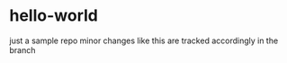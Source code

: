 hello-world
===========

just a sample repo
minor changes like this are tracked accordingly in the branch
